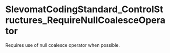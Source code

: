 # SlevomatCodingStandard_ControlStructures_RequireNullCoalesceOperator

Requires use of null coalesce operator when possible.
